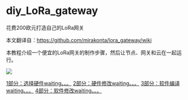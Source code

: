 # diy_LoRa_gateway
花费200欧元打造自己的LoRa网关

本文翻译自：https://github.com/mirakonta/lora_gateway/wiki

本教程介绍一个便宜的LoRa网关的制作步骤，然后让节点、网关和云在一起运行。

![](https://camo.githubusercontent.com/8330f2c5f02ac46ed9d0ddcc2d3138009f761d2d/68747470733a2f2f7777772e64726f70626f782e636f6d2f732f7269676b3130796f377a69683670682f494d475f333030322e4a50473f646c3d31)


[1部分：选择硬件waiting。。。](https://github.com/isiot/diy_LoRa_gateway/edit/master/README.md)
[2部分：硬件修改waiting。。。](https://github.com/isiot/diy_LoRa_gateway/edit/master/README.md)
[3部分：软件编译waiting。。。](https://github.com/isiot/diy_LoRa_gateway/edit/master/README.md)
[4部分：软件修改waiting。。。](https://github.com/isiot/diy_LoRa_gateway/edit/master/README.md)
